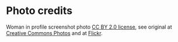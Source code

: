 # Photo credits

Woman in profile screenshot photo [CC BY 2.0 license](https://creativecommons.org/licenses/by/2.0/), see original at [Creative Commons Photos](https://search.creativecommons.org/photos/41220d20-f311-4bd3-8329-6d2e36e808fe) and at [Flickr](https://www.flickr.com/photos/28958738@N06/8454803291).
